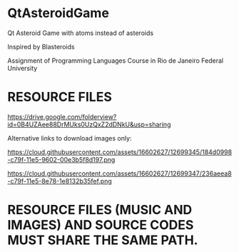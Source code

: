# QtAsteroidGame
Qt Asteroid Game with atoms instead of asteroids

Inspired by Blasteroids

Assignment of Programming Languages Course in Rio de Janeiro Federal University

# RESOURCE FILES
https://drive.google.com/folderview?id=0B4UZAee88DrMUks0UzQxZ2dDNkU&usp=sharing

Alternative links to download images only:

https://cloud.githubusercontent.com/assets/16602627/12699345/184d0998-c79f-11e5-9602-00e3b5f8d197.png

https://cloud.githubusercontent.com/assets/16602627/12699347/236aeea8-c79f-11e5-8e78-1e8132b35fef.png

# RESOURCE FILES (MUSIC AND IMAGES) AND SOURCE CODES MUST SHARE THE SAME PATH.
